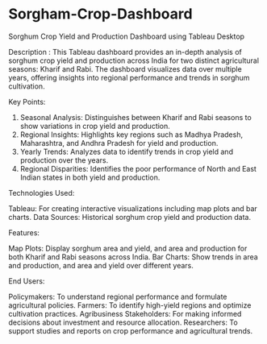 # Sorgham-Crop-Dashboard
Sorghum Crop Yield and Production Dashboard using Tableau Desktop

Description : 
This Tableau dashboard provides an in-depth analysis of sorghum crop yield and production across India for two distinct agricultural seasons: Kharif and Rabi. 
The dashboard visualizes data over multiple years, offering insights into regional performance and trends in sorghum cultivation.

Key Points:

1. Seasonal Analysis: Distinguishes between Kharif and Rabi seasons to show variations in crop yield and production.
2. Regional Insights: Highlights key regions such as Madhya Pradesh, Maharashtra, and Andhra Pradesh for yield and production.
3. Yearly Trends: Analyzes data to identify trends in crop yield and production over the years.
4. Regional Disparities: Identifies the poor performance of North and East Indian states in both yield and production.

Technologies Used:

Tableau: For creating interactive visualizations including map plots and bar charts.
Data Sources: Historical sorghum crop yield and production data.

Features:

Map Plots: Display sorghum area and yield, and area and production for both Kharif and Rabi seasons across India.
Bar Charts: Show trends in area and production, and area and yield over different years.

End Users:

Policymakers: To understand regional performance and formulate agricultural policies.
Farmers: To identify high-yield regions and optimize cultivation practices.
Agribusiness Stakeholders: For making informed decisions about investment and resource allocation.
Researchers: To support studies and reports on crop performance and agricultural trends.
